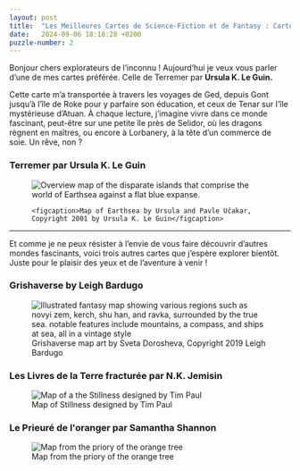 ```yaml
---
layout: post
title:  "Les Meilleures Cartes de Science-Fiction et de Fantasy : Cartographier les Territoires Inexplorés"
date:   2024-09-06 18:18:28 +0200
puzzle-number: 2
---
```

Bonjour chers explorateurs de l’inconnu ! Aujourd’hui je veux vous parler d’une de mes cartes préférée. Celle de Terremer par **Ursula K. Le Guin.** 

Cette carte m’a transportée à travers les voyages de Ged, depuis Gont jusqu’à l’île de Roke pour y parfaire son éducation, et ceux de Tenar sur l'île mystérieuse d’Atuan. À chaque lecture, j’imagine vivre dans ce monde fascinant, peut-être sur une petite île près de Selidor, où les dragons règnent en maîtres, ou encore à Lorbanery, à la tête d’un commerce de soie. Un rêve, non ?
### **Terremer par Ursula K. Le Guin**
<figure>
    <img
    srcset="
        {{'/assets/images/maps/earthsea-map-sm.jpg'| absolute_url}}  640w,
        {{'/assets/images/maps/earthsea-map-md.jpg'| absolute_url}}  768w,
        {{'/assets/images/maps/earthsea-map-lg.jpg'| absolute_url}}  1024w,
    "
    sizes="(max-width: 640px) 100vw,
            (max-width: 768px) 100vw, 
            1024px"
    src="{{'/assets/images/maps/earthsea-map-lg.jpg'| absolute_url}}"
    alt="Overview map of the disparate islands that comprise the world of Earthsea against a flat blue expanse." />

    <figcaption>Map of Earthsea by Ursula and Pavle Učakar, Copyright 2001 by Ursula K. Le Guin</figcaption>
</figure>

---
Et comme je ne peux résister à l’envie de vous faire découvrir d’autres mondes fascinants, voici trois autres cartes que j’espère explorer bientôt. Juste pour le plaisir des yeux et de l’aventure à venir !

### **Grishaverse by Leigh Bardugo**
<figure>
    <img srcset="
        {{'/assets/images/maps/grishaverse-map-sm.jpg'| absolute_url}}  640w,
        {{'/assets/images/maps/grishaverse-map-md.jpg'| absolute_url}}  768w,
        {{'/assets/images/maps/grishaverse-map-lg.jpg'| absolute_url}}  1024w,
    "
    sizes="(max-width: 640px) 100vw,
            (max-width: 768px) 100vw, 
            1024px"
    src="{{'/assets/images/maps/grishaverse-map-lg.jpg'| absolute_url}}"
    alt="Illustrated fantasy map showing various regions such as novyi zem, kerch, shu han, and ravka, surrounded by the true sea. notable features include mountains, a compass, and ships at sea, all in a vintage style" />
    <figcaption>Grishaverse map art by Sveta Dorosheva, Copyright 2019 Leigh Bardugo</figcaption>
</figure>

### **Les Livres de la Terre fracturée par N.K. Jemisin**
<figure>
        <img srcset="
        {{'/assets/images/maps/fifthSeason-map-sm.jpg'| absolute_url}}  640w,
        {{'/assets/images/maps/fifthSeason-map-md.jpg'| absolute_url}}  768w,
        {{'/assets/images/maps/fifthSeason-map-lg.jpg'| absolute_url}}  1024w,
    "
    sizes="(max-width: 640px) 100vw,
            (max-width: 768px) 100vw, 
            1024px"
    src="{{'/assets/images/maps/fifthSeason-map-lg.jpg'| absolute_url}}"
         alt="Map of a the Stillness designed by Tim Paul" />
    <figcaption>Map of Stillness designed by Tim Paul</figcaption>
</figure>

### **Le Prieuré de l'oranger par Samantha Shannon**
<figure>
    <img srcset="
        {{'/assets/images/maps/pot-map-sm.jpg'| absolute_url}}  640w,
        {{'/assets/images/maps/pot-map-md.jpg'| absolute_url}}  768w,
        {{'/assets/images/maps/pot-map-lg.jpg'| absolute_url}}  1024w,
    "
    sizes="(max-width: 640px) 100vw,
            (max-width: 768px) 100vw, 
            1024px"
    src="{{'/assets/images/maps/pot-map-lg.jpg'| absolute_url}}"
         alt="Map from the priory of the orange tree" />
    <figcaption>Map from the priory of the orange tree</figcaption>
</figure>